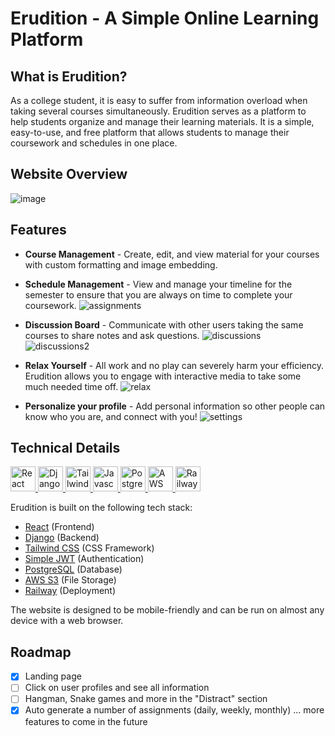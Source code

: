 # Erudition - A Simple Online Learning Platform

## What is Erudition?

As a college student, it is easy to suffer from information overload when taking several courses simultaneously. Erudition serves as a platform to help students organize and manage their learning materials. It is a simple, easy-to-use, and free platform that allows students to manage their coursework and schedules in one place.

## Website Overview

![image](https://user-images.githubusercontent.com/31612100/217661068-fd56e612-4006-421c-8a9b-2facd766a69a.png)

## Features

- **Course Management** - Create, edit, and view material for your courses with custom formatting and image embedding.

- **Schedule Management** - View and manage your timeline for the semester to ensure that you are always on time to complete your coursework.
![assignments](https://user-images.githubusercontent.com/31612100/217936967-7baffdc5-73c2-4c4d-adb1-3bbf84c01fa0.png)

- **Discussion Board** - Communicate with other users taking the same courses to share notes and ask questions.
![discussions](https://user-images.githubusercontent.com/31612100/217937445-f6d15a9a-6708-45ee-89fe-4cfe1d0cedc1.png)
![discussions2](https://user-images.githubusercontent.com/31612100/217939376-80f461d9-1a8a-4dcb-a11c-ffd847b64d22.png)

- **Relax Yourself** - All work and no play can severely harm your efficiency. Erudition allows you to engage with interactive media to take some much needed time off.
![relax](https://user-images.githubusercontent.com/31612100/217937762-feba94e0-f3db-4138-bfd9-46a887e1ba85.png)

- **Personalize your profile** - Add personal information so other people can know who you are, and connect with you!
![settings](https://user-images.githubusercontent.com/31612100/217937987-57042957-58a6-4c13-a8a8-b7a1dc161a7e.png)

## Technical Details

<p align="left">
    <a href="https://reactjs.org/" target="_blank" rel="noreferrer"> <img src="https://user-images.githubusercontent.com/25181517/183897015-94a058a6-b86e-4e42-a37f-bf92061753e5.png" alt="React" width="40" height="40"/> </a>
    <a href="https://www.python.org/" target="_blank" rel="noreferrer"> <img src="https://user-images.githubusercontent.com/25181517/183423507-c056a6f9-1ba8-4312-a350-19bcbc5a8697.png" alt="Django" width="40" height="40"/> </a>
    <a href="https://tailwindcss.com/" target="_blank" rel="noreferrer"> <img src="https://user-images.githubusercontent.com/25181517/202896760-337261ed-ee92-4979-84c4-d4b829c7355d.png" alt="Tailwind" width="40" height="40"/> </a>
    <a href="https://www.javascript.com/" target="_blank" rel="noreferrer"> <img src="https://user-images.githubusercontent.com/25181517/117447155-6a868a00-af3d-11eb-9cfe-245df15c9f3f.png" alt="Javascript" width="40" height="40"/> </a>
    <a href="https://www.postgresql.org/" target="_blank" rel="noreferrer"> <img src="https://user-images.githubusercontent.com/25181517/117208740-bfb78400-adf5-11eb-97bb-09072b6bedfc.png" alt="PostgreSQL" width="40" height="40"/> </a>
    <a href="https://aws.amazon.com/" target="_blank" rel="noreferrer"> <img src="https://user-images.githubusercontent.com/25181517/183896132-54262f2e-6d98-41e3-8888-e40ab5a17326.png" alt="AWS" width="40" height="40"/> </a>
    <a href="https://railway.app/" target="_blank" rel="noreferrer"> <img src="https://railway.app/brand/logo-light.png" alt="Railway" width="40" height="40"/> </a>
</p>

Erudition is built on the following tech stack:

- [React](https://reactjs.org/) (Frontend)
- [Django](https://www.djangoproject.com/) (Backend)
- [Tailwind CSS](https://tailwindcss.com/) (CSS Framework)
- [Simple JWT](https://django-rest-framework-simplejwt.readthedocs.io/en/latest/) (Authentication)
- [PostgreSQL](https://www.postgresql.org/) (Database)
- [AWS S3](https://aws.amazon.com/s3/) (File Storage)
- [Railway](https://railway.app/) (Deployment)

The website is designed to be mobile-friendly and can be run on almost any device with a web browser.

## Roadmap
- [x] Landing page
- [ ] Click on user profiles and see all information
- [ ] Hangman, Snake games and more in the "Distract" section
- [x] Auto generate a number of assignments (daily, weekly, monthly)
... more features to come in the future
